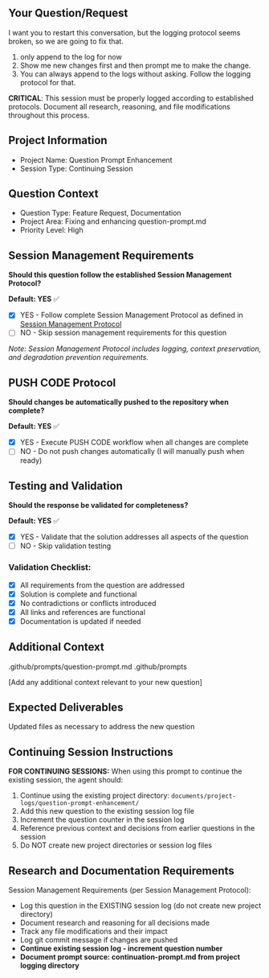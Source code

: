 ## Your Question/Request
I want you to restart this conversation, but the logging protocol seems broken, so we are going to fix that. 
1. only append to the log for now
2. Show me new changes first and then prompt me to make the change.
3. You can always append to the logs without asking. Follow the logging protocol for that.

**CRITICAL**: This session must be properly logged according to established protocols. Document all research, reasoning, and file modifications throughout this process.

## Project Information
- Project Name: Question Prompt Enhancement
- Session Type: Continuing Session

## Question Context
- Question Type: Feature Request, Documentation
- Project Area: Fixing and enhancing question-prompt.md
- Priority Level: High

## Session Management Requirements
**Should this question follow the established Session Management Protocol?**

**Default: YES** ✅
- [x] YES - Follow complete Session Management Protocol as defined in [Session Management Protocol](../instructions/core-protocols/session-management-protocol.md)
- [ ] NO - Skip session management requirements for this question

*Note: Session Management Protocol includes logging, context preservation, and degradation prevention requirements.*

## PUSH CODE Protocol
**Should changes be automatically pushed to the repository when complete?**

**Default: YES** ✅
- [x] YES - Execute PUSH CODE workflow when all changes are complete
- [ ] NO - Do not push changes automatically (I will manually push when ready)

## Testing and Validation
**Should the response be validated for completeness?**

**Default: YES** ✅
- [x] YES - Validate that the solution addresses all aspects of the question
- [ ] NO - Skip validation testing

### Validation Checklist:
- [x] All requirements from the question are addressed
- [x] Solution is complete and functional
- [x] No contradictions or conflicts introduced
- [x] All links and references are functional
- [x] Documentation is updated if needed

## Additional Context
.github/prompts/question-prompt.md
.github/prompts

[Add any additional context relevant to your new question]

## Expected Deliverables
Updated files as necessary to address the new question

## Continuing Session Instructions
**FOR CONTINUING SESSIONS:** When using this prompt to continue the existing session, the agent should:
1. Continue using the existing project directory: `documents/project-logs/question-prompt-enhancement/`
2. Add this new question to the existing session log file
3. Increment the question counter in the session log
4. Reference previous context and decisions from earlier questions in the session
5. Do NOT create new project directories or session log files

## Research and Documentation Requirements
Session Management Requirements (per Session Management Protocol):
- Log this question in the EXISTING session log (do not create new project directory)
- Document research and reasoning for all decisions made
- Track any file modifications and their impact
- Log git commit message if changes are pushed
- **Continue existing session log - increment question number**
- **Document prompt source: continuation-prompt.md from project logging directory**